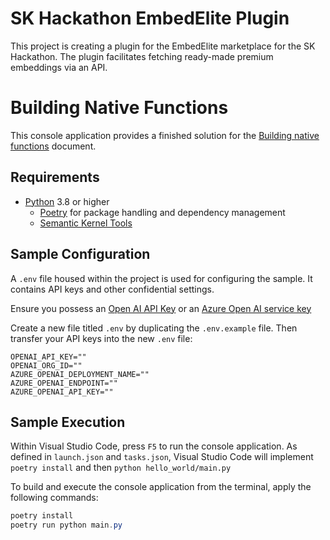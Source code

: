 # SK Hackathon EmbedElite Plugin

This project is creating a plugin for the EmbedElite marketplace for the SK Hackathon. The plugin facilitates fetching ready-made premium embeddings via an API.

# Building Native Functions

This console application provides a finished solution for the [Building native functions](https://learn.microsoft.com/en-us/semantic-kernel/ai-orchestration/native-functions) document.

## Requirements

- [Python](https://www.python.org/downloads/) 3.8 or higher
  - [Poetry](https://python-poetry.org/) for package handling and dependency management
  - [Semantic Kernel Tools](https://marketplace.visualstudio.com/items?itemName=ms-semantic-kernel.semantic-kernel)

## Sample Configuration

A `.env` file housed within the project is used for configuring the sample. It contains API keys and other confidential settings.

Ensure you possess an
[Open AI API Key](https://openai.com/api/) or an
[Azure Open AI service key](https://learn.microsoft.com/azure/cognitive-services/openai/quickstart?pivots=rest-api)

Create a new file titled `.env` by duplicating the `.env.example` file. Then transfer your API keys into the new `.env` file:

```
OPENAI_API_KEY=""
OPENAI_ORG_ID=""
AZURE_OPENAI_DEPLOYMENT_NAME=""
AZURE_OPENAI_ENDPOINT=""
AZURE_OPENAI_API_KEY=""
```

## Sample Execution

Within Visual Studio Code, press `F5` to run the console application. As defined in `launch.json` and `tasks.json`, Visual Studio Code will implement `poetry install` and then `python hello_world/main.py`

To build and execute the console application from the terminal, apply the following commands:

```powershell
poetry install
poetry run python main.py
```